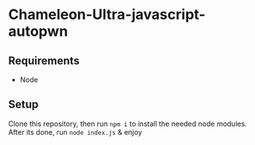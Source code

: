 # Chameleon-Ultra-javascript-autopwn
 
## Requirements

- Node

## Setup

Clone this repository, then run `npm i` to install the needed node modules. After its done, run `node index.js` & enjoy